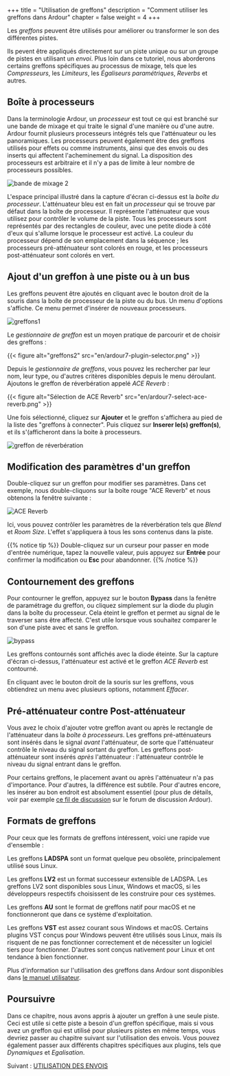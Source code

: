 +++
title = "Utilisation de greffons"
description = "Comment utiliser les greffons dans Ardour"
chapter = false
weight = 4
+++

Les _greffons_ peuvent être utilisés pour améliorer ou transformer le son des différentes pistes.

Ils pevent être appliqués directement sur un piste unique ou sur un groupe de pistes en utilisant un _envoi_. Plus loin dans ce tutoriel, nous aborderons certains greffons spécifiques au processus de mixage, tels que les _Compresseurs_, les _Limiteurs_, les _Égaliseurs paramétriques_, _Reverbs_ et autres.

## Boîte à processeurs

Dans la terminologie Ardour, un _processeur_ est tout ce qui est branché sur une bande de mixage et qui traite le signal d'une manière ou d'une autre. Ardour fournit plusieurs processeurs intégrés tels que l'atténuateur ou les panoramiques. Les processeurs peuvent également être des greffons utilisés pour effets ou comme instruments, ainsi que des envois ou des inserts qui affectent l'acheminement du signal. La disposition des processeurs est arbitraire et il n'y a pas de limite à leur nombre de processeurs possibles.

![bande de mixage 2](en/ardour7-default-processor-box.png?width=150)
 
L'espace principal illustré dans la capture d'écran ci-dessus est la _boîte du processeur_.
L'atténuateur bleu est en fait un _processeur_ qui se trouve par défaut dans la boîte de processeur. Il représente l'atténuateur que vous utilisez pour contrôler le volume de la piste. Tous les processeurs sont représentés par des rectangles de couleur, avec une petite diode à côté d'eux qui s'allume lorsque le processeur est activé.
La couleur du processeur dépend de son emplacement dans la séquence ; les processeurs pré-atténuateur sont colorés en rouge, et les processeurs post-atténuateur sont colorés en vert.

## Ajout d'un greffon à une piste ou à un bus 

Les greffons peuvent être ajoutés en cliquant avec le bouton droit de la souris dans la boîte de processeur de la piste ou du bus. Un menu d'options s'affiche. Ce menu permet d'insérer de nouveaux processeurs.

![greffons1](en/ardour7-plugin-selector-in-menu.png?height=450)

Le _gestionnaire de greffon_ est un moyen pratique de parcourir et de choisir des greffons :

{{< figure alt="greffons2" src="en/ardour7-plugin-selector.png" >}}

Depuis le _gestionnaire de greffons_, vous pouvez les rechercher par leur nom, leur type, ou d'autres critères disponibles depuis le menu déroulant. Ajoutons le greffon de réverbération appelé _ACE Reverb_ :

{{< figure alt="Sélection de ACE Reverb" src="en/ardour7-select-ace-reverb.png" >}}

Une fois sélectionné, cliquez sur **Ajouter** et le greffon s'affichera au pied de la liste des "greffons à connecter". Puis cliquez sur **Inserer le(s) greffon(s)**, et ils s'(afficheront dans la boite à processeurs.

![greffon de réverbération](en/ardour7-ace-reverb-added-to-processor-box.png?width=150)

## Modification des paramètres d'un greffon

Double-cliquez sur un greffon pour modifier ses paramètres. Dans cet exemple, nous double-cliquons sur la boîte rouge "ACE Reverb" et nous obtenons la fenêtre suivante : 

![ACE Reverb](en/ardour7-ace-reverb-settings.png?width=400)

Ici, vous pouvez contrôler les paramètres de la réverbération tels que _Blend_ et _Room Size_. L'effet s'appliquera à tous les sons contenus dans la piste.

{{% notice tip %}}
Double-cliquez sur un curseur pour passer en mode d'entrée numérique, tapez la nouvelle valeur, puis appuyez sur **Entrée** pour confirmer la modification ou **Esc** pour abandonner.
{{% /notice %}}

## Contournement des greffons

Pour contourner le greffon, appuyez sur le bouton **Bypass** dans la fenêtre de paramétrage du greffon, ou cliquez simplement sur la diode du plugin dans la boîte du processeur. Cela éteint le greffon et permet au signal de le traverser sans être affecté. C'est utile lorsque vous souhaitez comparer le son d'une piste avec et sans le greffon.

![bypass](en/ardour7-ace-reverb-bypass-in-mixer-strip.png?width=150)

Les greffons contournés sont affichés avec la diode éteinte. Sur la capture d'écran ci-dessus, l'atténuateur est activé et le greffon _ACE Reverb_ est contourné.

En cliquant avec le bouton droit de la souris sur les greffons, vous obtiendrez un menu avec plusieurs options, notamment _Effacer_. 

## Pré-atténuateur contre Post-atténuateur

Vous avez le choix d'ajouter votre greffon avant ou après le rectangle de l'atténuateur dans la _boîte à processeurs_. Les greffons pré-atténuateurs sont insérés dans le signal *avant* l'atténuateur, de sorte que l'atténuateur contrôle le niveau du signal sortant du greffon.
Les greffons post-atténuateur sont insérés *après* l'atténuateur : l'atténuateur contrôle le niveau du signal entrant dans le greffon.

Pour certains greffons, le placement avant ou après l'atténuateur n'a pas d'importance. Pour d'autres, la différence est subtile. Pour d'autres encore, les insérer au bon endroit est absolument essentiel (pour plus de détails, voir par exemple [ce fil de discussion](https://discourse.ardour.org/t/fader-before-or-after-plugins/100666) sur le forum de discussion Ardour).

## Formats de greffons

Pour ceux que les formats de greffons intéressent, voici une rapide vue d'ensemble :

Les greffons **LADSPA** sont un format quelque peu obsolète, principalement utilisé sous Linux.

Les greffons **LV2** est un format successeur extensible de LADSPA. Les greffons LV2 sont disponibles sous Linux, Windows et macOS, si les développeurs respectifs choisissent de les construire pour ces systèmes.

Les greffons **AU** sont le format de greffons natif pour macOS et ne fonctionneront que dans ce système d'exploitation.

Les greffons **VST** est assez courant sous Windows et macOS. Certains plugins VST conçus pour Windows peuvent être utilisés sous Linux, mais ils risquent de ne pas fonctionner correctement et de nécessiter un logiciel tiers pour fonctionner. D'autres sont conçus nativement pour Linux et ont tendance à bien fonctionner.

Plus d'information sur l'utilisation des greffons dans Ardour sont disponibles dans [le manuel utilisateur](http://manual.ardour.org/working-with-plugins/).

## Poursuivre

Dans ce chapitre, nous avons appris à ajouter un greffon à une seule piste. Ceci est utile si cette piste a besoin d'un greffon spécifique, mais si vous avez un greffon qui est utilisé pour plusieurs pistes en même temps, vous devriez passer au chapitre suivant sur l'utilisation des envois. Vous pouvez également passer aux différents chapitres spécifiques aux plugins, tels que _Dynamiques_ et _Egalisation_.

Suivant : [UTILISATION DES ENVOIS](../using-sends)

